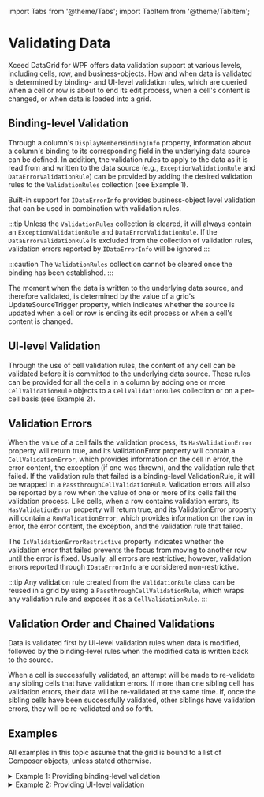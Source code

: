 import Tabs from '@theme/Tabs';
import TabItem from '@theme/TabItem'; 

# Validating Data

Xceed DataGrid for WPF offers data validation support at various levels, including cells, row, and business-objects. How and when data is validated is determined by binding- and UI-level validation rules, which are queried when a cell or row is about to end its edit process, when a cell's content is changed, or when data is loaded into a grid.

## Binding-level Validation
Through a column's `DisplayMemberBindingInfo` property, information about a column's binding to its corresponding field in the underlying data source can be defined. In addition, the validation rules to apply to the data as it is read from and written to the data source (e.g., `ExceptionValidationRule` and `DataErrorValidationRule`) can be provided by adding the desired validation rules to the `ValidationRules` collection (see Example 1).

Built-in support for `IDataErrorInfo` provides business-object level validation that can be used in combination with validation rules.

:::tip
Unless the `ValidationRules` collection is cleared, it will always contain an `ExceptionValidationRule` and `DataErrorValidationRule`. If the `DataErrorValidationRule` is excluded from the collection of validation rules, validation errors reported by `IDataErrorInfo` will be ignored
:::

:::caution
The `ValidationRules` collection cannot be cleared once the binding has been established.
:::

The moment when the data is written to the underlying data source, and therefore validated, is determined by the value of a grid's UpdateSourceTrigger property, which indicates whether the source is updated when a cell or row is ending its edit process or when a cell's content is changed.

## UI-level Validation
Through the use of cell validation rules, the content of any cell can be validated before it is committed to the underlying data source. These rules can be provided for all the cells in a column by adding one or more `CellValidationRule` objects to a `CellValidationRules` collection or on a per-cell basis (see Example 2).

## Validation Errors
When the value of a cell fails the validation process, its `HasValidationError` property will return true, and its ValidationError property will contain a `CellValidationError`, which provides information on the cell in error, the error content, the exception (if one was thrown), and the validation rule that failed.  If the validation rule that failed is a binding-level ValidationRule, it will be wrapped in a `PassthroughCellValidationRule`. Validation errors will also be reported by a row when the value of one or more of its cells fail the validation process. Like cells, when a row contains validation errors, its `HasValidationError` property will return true, and its ValidationError property will contain a `RowValidationError`, which provides information on the row in error, the error content, the exception, and the validation rule that failed.

The `IsValidationErrorRestrictive` property indicates whether the validation error that failed prevents the focus from moving to another row until the error is fixed. Usually, all errors are restrictive; however, validation errors reported through `IDataErrorInfo` are considered non-restrictive.

:::tip
Any validation rule created from the `ValidationRule` class can be reused in a grid by using a  `PassthroughCellValidationRule`, which wraps any validation rule and exposes it as a `CellValidationRule`.
:::

## Validation Order and Chained Validations
Data is validated first by UI-level validation rules when data is modified, followed by the binding-level rules when the modified data is written back to the source.

When a cell is successfully validated, an attempt will be made to re-validate any sibling cells that have validation errors. If more than one sibling cell has validation errors, their data will be re-validated at the same time. If, once the sibling cells have been successfully validated, other siblings have validation errors, they will be re-validated and so forth. 

## Examples
All examples in this topic assume that the grid is bound to a list of Composer objects, unless stated otherwise.

<details>

  <summary>Example 1: Providing binding-level validation</summary>
  
  The following example demonstrates how to create a custom ValidationRule and apply it to a column's binding to provide binding-level validation.

  The implementation for the YearValidationRule is provided below.

  <Tabs>
    <TabItem value="xml" label="XAML" default>

      ```xml
      <Grid xmlns:xcdg="http://schemas.xceed.com/wpf/xaml/datagrid"
            xmlns:local="clr-namespace:Xceed.Wpf.Documentation">
          <Grid.Resources>
            <xcdg:DataGridCollectionViewSource x:Key="cvs_composers"
                                                Source="{Binding Source={x:Static Application.Current},
                                                                Path=Composers}"/>
          </Grid.Resources>
        
          <xcdg:DataGridControl ItemsSource="{Binding Source={StaticResource cvs_composers}}"
                                UpdateSourceTrigger="RowEndingEdit">
            <xcdg:DataGridControl.Columns>
              <xcdg:Column FieldName="BirthYear">
                  <xcdg:Column.DisplayMemberBindingInfo>
                    <xcdg:DataGridBindingInfo Path="BirthYear">
                        <xcdg:DataGridBindingInfo.ValidationRules>
                          <local:YearValidationRule />
                        </xcdg:DataGridBindingInfo.ValidationRules>
                    </xcdg:DataGridBindingInfo>
                  </xcdg:Column.DisplayMemberBindingInfo>
              </xcdg:Column>
              <xcdg:Column FieldName="DeathYear">
                  <xcdg:Column.DisplayMemberBindingInfo>
                    <xcdg:DataGridBindingInfo Path="DeathYear">
                        <xcdg:DataGridBindingInfo.ValidationRules>
                          <local:YearValidationRule />
                        </xcdg:DataGridBindingInfo.ValidationRules>
                    </xcdg:DataGridBindingInfo>
                  </xcdg:Column.DisplayMemberBindingInfo>
              </xcdg:Column>     
            </xcdg:DataGridControl.Columns>
          </xcdg:DataGridControl>
        </Grid>
      ```
    </TabItem>
    <TabItem value="csharp" label="C#">

      ```csharp
      using System;
      using System.Windows.Controls;
      using System.Globalization;
      namespace Xceed.Wpf.Documentation
      {
        public class YearValidationRule : ValidationRule
        {
          public override ValidationResult Validate( object value, CultureInfo cultureInfo )
          {
            int year = ( int )value;
            if( year > DateTime.Now.Year )
              return new ValidationResult( false, "Chosen year cannot be greater than this year." );
            return ValidationResult.ValidResult;
          }
        }
      }

      ```
    </TabItem>
        <TabItem value="vbnet" label="VB.NET">

      ```vbnet
      Imports System
      Imports System.Windows.Controls
      Imports System.Globalization
      Namespace Xceed.Wpf.Documentation
        Public Class YearValidationRule
                    Inherits ValidationRule
          Public Overrides Function Validate( ByVal value As Object, _
                                              ByVal cultureInfo As CultureInfo ) As ValidationResult
            Dim year As Integer = CInt( value )
            If year > DateTime.Now.Year Then
              Return New ValidationResult( False, "Chosen year cannot be greater than this year." )
            End If
            Return ValidationResult.ValidResult
          End Function
        End Class
      End Namespace

      ```
    </TabItem>
</Tabs>
</details>

<details>

  <summary>Example 2: Providing UI-level validation</summary>

  The following example demonstrates how to create a custom **CellValidationRule** and add it to a column's **CellValidationRules** collection to provide UI-level validation.

  The implementation for the **PeriodVSCompositionCountCellValidationRule** and **Person** class are provided below.

  <Tabs>
    <TabItem value="xml" label="XAML" default>

      ```xml
      <Grid xmlns:xcdg="http://schemas.xceed.com/wpf/xaml/datagrid"
            xmlns:local="clr-namespace:Xceed.Wpf.Documentation">
          <Grid.Resources>
            <xcdg:DataGridCollectionViewSource x:Key="cvs_composers"
                                                Source="{Binding Source={x:Static Application.Current},
                                                                Path=Composers}"/>
            <!--A data provider to bind to the Period enum-->
            <ObjectDataProvider x:Key="periods"
                                MethodName="GetValues"
                                ObjectType="{x:Type local:Period}">
                <ObjectDataProvider.MethodParameters>
                  <x:Type TypeName="local:Period"/>
                </ObjectDataProvider.MethodParameters>
            </ObjectDataProvider>
            <!--A cell editor that will be used to edit a Period column with a combo box-->
            <xcdg:CellEditor x:Key="periodEditor">
                <xcdg:CellEditor.EditTemplate>
                  <DataTemplate>
                      <ComboBox BorderThickness="0"
                                MinHeight="22"
                                VerticalContentAlignment="Top"
                                SelectedValuePath="."
                                ItemsSource="{Binding Source={StaticResource periods}}"
                                SelectedValue="{xcdg:CellEditorBinding}">
                        <ComboBox.Resources>
                            <Style TargetType="Popup">
                              <Setter Property="TextElement.Foreground"
                                      Value="{DynamicResource {x:Static SystemColors.WindowTextBrushKey}}" />
                            </Style>
                        </ComboBox.Resources>
                      </ComboBox>
                  </DataTemplate>
                </xcdg:CellEditor.EditTemplate>
            </xcdg:CellEditor>
          </Grid.Resources>
          <xcdg:DataGridControl ItemsSource="{Binding Source={StaticResource cvs_composers}}"
                                UpdateSourceTrigger="RowEndingEdit">
            <xcdg:DataGridControl.Columns>
              <xcdg:Column FieldName="Period"
                            CellEditor="{StaticResource periodEditor}">                                  
                  <xcdg:Column.CellValidationRules>
                    <local:PeriodVSCompositionCountCellValidationRule/>
                  </xcdg:Column.CellValidationRules>
              </xcdg:Column>
              <xcdg:Column FieldName="CompositionCount">
                  <xcdg:Column.CellValidationRules>
                    <local:PeriodVSCompositionCountCellValidationRule />
                  </xcdg:Column.CellValidationRules>
              </xcdg:Column>
            </xcdg:DataGridControl.Columns>
          </xcdg:DataGridControl>
        </Grid>
      ```
    </TabItem>
    <TabItem value="csharp" label="C#">

      ```csharp
      using System;
      using Xceed.Wpf.DataGrid.ValidationRules;
      using Xceed.Wpf.DataGrid;
      using System.Globalization;
      using System.Windows.Controls;
      namespace Xceed.Wpf.Documentation
      {
        public class PeriodVSCompositionCountCellValidationRule : CellValidationRule
        {
          public override ValidationResult Validate( object value, CultureInfo culture,
                                                      CellValidationContext context )
          {
            Row parentRow = context.Cell.ParentRow;
            int compositionCount;
            Period period;
            if( context.Cell.FieldName == "Period" )
            {
              period = ( Period )value;      
              compositionCount = ( int )parentRow.Cells[ "CompositionCount" ].Content;
            }
            else
            {
              period = ( Period )parentRow.Cells[ "Period" ].Content;
              compositionCount = ( int )value;
            }
            if( ( period == Period.Modern ) && compositionCount > 40 )
              return new ValidationResult( false, "Composition count must be less than 50 when the period is set to Modern." );
            return ValidationResult.ValidResult;
          }
        }

        public class Person: INotifyPropertyChanged, IDataErrorInfo
        {
          public Person( int personID, string firstName, string lastName, int age )
          {
            m_personID = personID;
            m_firstName = firstName;
            m_lastName = lastName;
            m_age = age;
          }
          public Person()
          {
          }
          public int PersonID
          {
            get
            {
              return m_personID;
            }
          }
          public string FirstName
          {
            get
            {
              return m_firstName;
            }
            set
            {
              if( m_firstName != value )
              {
                m_firstName = value;
                this.OnPropertyChanged( "FirstName" );
              }
            }
          }
          public string LastName
          {
            get
            {
              return m_lastName;
            }
            set
            {
              if( m_lastName != value )
              {
                m_lastName = value;
                this.OnPropertyChanged( "LastName" );
              }
            }
          }
          public int Age
          {
            get
            {
              return m_age;
            }
            set
            {
              if( m_age == value )
                return;
              m_age = value;
              this.OnPropertyChanged( "Age" );
            }
          }
          // INotifyPropertyChanged implementation
          public event PropertyChangedEventHandler PropertyChanged;
          private void OnPropertyChanged( string propertyName )
          {
            if( this.PropertyChanged != null )
              this.PropertyChanged( this, new PropertyChangedEventArgs( propertyName ) );
          }
          // IDataErrorInfo implementation
          [EditorBrowsable( EditorBrowsableState.Never ) ]
          [Browsable( false )]
          public string Error
          {
            get
            {
              return "IDataErrorInfo Error Message";
            }
          }
          [EditorBrowsable( EditorBrowsableState.Never )]
          [Browsable( false )]
          public string this[ string propertyName ]
          {
            get
            {
              if( propertyName == "Age" )
              {
                if( m_age < 18 )
                  return "An employee must be 18 years or older.";
              }
              return string.Empty;
            }
          }  
          private string m_firstName = string.Empty;
          private string m_lastName = string.Empty;
          private int m_personID;
          private int m_age = 18;
        }
      }

      ```
    </TabItem>
        <TabItem value="vbnet" label="VB.NET">

      ```vbnet
      Imports System
      Imports Xceed.Wpf.DataGrid.ValidationRules
      Imports Xceed.Wpf.DataGrid
      Imports System.Globalization
      Imports System.Windows.Controls
      Namespace Xceed.Wpf.Documentation
        Public Class PeriodVSCompositionCountCellValidationRule
                    Inherits CellValidationRule
          Public Overrides Function Validate( ByVal value As Object, ByVal culture As CultureInfo, _
                                              ByVal context As CellValidationContext ) As ValidationResult
            Dim parentRow As Row = context.Cell.ParentRow
            Dim compositionCount As Integer
            Dim period As Period
            If context.Cell.FieldName = "Period" Then
              period = CType( value, Period )
              compositionCount = CInt( parentRow.Cells( "CompositionCount" ).Content )
            Else
              period = CType( parentRow.Cells( "Period" ).Content, Period )
              compositionCount = CInt( value )
            End If
            If( ( period = Period.Modern ) And ( compositionCount > 40 ) ) Then
              Return New ValidationResult( False, "Composition count must be less than 50 when the period is set to Modern." );
            End If
            Return ValidationResult.ValidResult
          End Function
        End Class
      End Namespace

      'IMPLEMENTING "PERSON" CLASS
      Imports System.ComponentModel
      Imports System.Windows.Media
      Namespace Xceed.Wpf.Documentation
        Public Class Person
                    Implements INotifyPropertyChanged
          Public Sub New( personID As Integer, firstName As String, lastName As String, age As Integer )
            m_personID = personID
            m_firstName = firstName
            m_lastName = lastName
            m_age = age
          End Sub
          public Sub New()
          End sub  
          Public ReadOnly Property PersonID As Integer
            Get
              Return m_personID
            End Get
          End Property
          Public Property FirstName As String
            Get
              Return m_firstName
            End Get
            Set( ByVal value As String )
              If m_firstName <> value Then
                m_firstName = value
                Me.OnPropertyChanged( "FirstName" )
              End If
            End Set
          End Property
          Public Property LastName As String
            Get
              Return m_lastName
            End Get
            Set( ByVal value As String )
              If m_lastName <> value Then
                m_lastName = value
                Me.OnPropertyChanged( "LastName" )
              End If
            End Set
          End Property
          Public Property Age As Integer
            Get
              Return m_age
            End Get
            Set( ByVal value As Integer )
              If m_age = value Then
                Return
              End If
              m_age = value
              Me.OnPropertyChanged( "Age" )
            End Set
          End Property
          ' INotifyPropertyChanged implementation
          Public Event PropertyChanged As PropertyChangedEventHandler Implements INotifyPropertyChanged.PropertyChanged
          Private Sub OnPropertyChanged( ByVal propertyName As String )
            If Not Me.PropertyChanged Is Nothing Then
              Me.PropertyChanged( Me, New PropertyChangedEventArgs( propertyName ) )
            End If
          End Sub
          private string m_firstName = string.Empty;
          private string m_lastName = string.Empty;
          private m_personID As Integer
          Private m_age As Integer = 18
        End Class
      End Namespace

      ```
    </TabItem>
</Tabs>
</details>